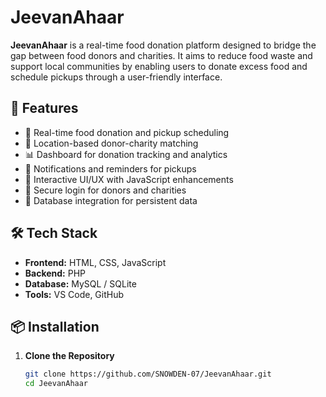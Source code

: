 # JeevanAhaar 

**JeevanAhaar** is a real-time food donation platform designed to bridge the gap between food donors and charities. It aims to reduce food waste and support local communities by enabling users to donate excess food and schedule pickups through a user-friendly interface.

## 🚀 Features

- 🔄 Real-time food donation and pickup scheduling
- 📍 Location-based donor-charity matching
- 📊 Dashboard for donation tracking and analytics
- 🔔 Notifications and reminders for pickups
- 💬 Interactive UI/UX with JavaScript enhancements
- 🔐 Secure login for donors and charities
- 🧾 Database integration for persistent data

## 🛠️ Tech Stack

- **Frontend:** HTML, CSS, JavaScript
- **Backend:** PHP
- **Database:** MySQL / SQLite
- **Tools:** VS Code, GitHub



## 📦 Installation

1. **Clone the Repository**
   ```bash
   git clone https://github.com/SNOWDEN-07/JeevanAhaar.git
   cd JeevanAhaar
